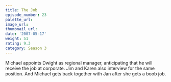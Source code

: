 ```yaml
---
title: The Job
episode_number: 23
palette_url: 
image_url: 
thumbnail_url: 
date: '2007-05-17'
weight: 51
rating: 9.3
category: Season 3
---
```


Michael appoints Dwight as regional manager, anticipating that he will receive the job at corporate. Jim and Karen also interview for the same position. And Michael gets back together with Jan after she gets a boob job.
